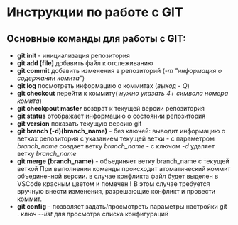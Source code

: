 # Инструкции по работе с GIT

## Основные команды для работы с GIT:
- **git init** - инициализация репозитория
- **git add [file]** добавить файл к отслеживанию
- **git commit** добавить изменения в репозиторий (*-m "информация о содержании комита"*)
- **git log** посмотреть информацию о коммитах (*выход - Q*)
- **git checkout** перейти к коммиту( *нужно указать 4+ символа номера комита*)
- **git checkpout master** возврат к текущей версии репозитория
- **git status** отображает информацию о состоянии репозитория
- **git version** показать текущую версию git
- **git branch (-d)(branch_name)**
        - без ключей: выводит информацию о ветках репозитория с указанием текущей ветки
        - с параметром *branch_name* создает ветку *branch_name*
        - с ключом *-d* удаляет ветку *branch_name*
- **git merge (branch_name)**
        - объединяет ветку branch_name с текущей веткой
        При выполнении команды происходит атоматический коммит объединенной версии.
        в случае конфликта файл будет выделен в VSCode красным цветом и помечен **!** 
        В этом случае требуется вручную внести изменения, разрешающие конфликт и провести коммит.         
- **git config** - позволяет задать/просмотреть параметры настройки git .
        ключ *--list* для просмотра списка конфигураций           


